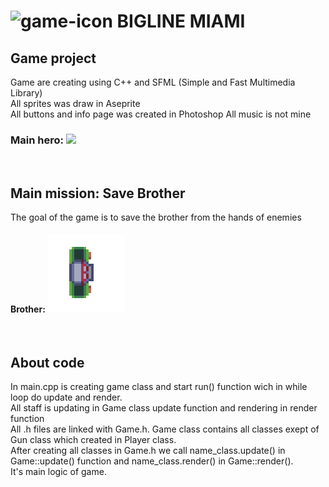 # <h1>![game-icon](https://user-images.githubusercontent.com/83305705/233841674-1b868e9b-b404-4671-b861-672b09ca82ba.png) BIGLINE MIAMI </h1> 

<h2> Game project </h2>

<p>Game are creating using C++ and SFML (Simple and Fast Multimedia Library) </br> 
   All sprites was draw in Aseprite </br>
   All buttons and info page was created in Photoshop
   All music is not mine 
</p>
   

<h3> Main hero: <img src="https://user-images.githubusercontent.com/83305705/233842151-e316d6f1-ac1f-4ea9-bfdf-7c3db382737e.png"></h3></br>

<h2>
   Main mission: Save Brother
</h2>

<p>
   The goal of the game is to save the brother from the hands of enemies
</p>

<h4> Brother: <img src="https://github.com/NikitaBenzin/Bigline-Miami/blob/master/Bigline%20Miami/textures/players-bro.png?raw=true"></h4></br>

<h2>
   About code
</h2>

<p>
   In main.cpp is creating game class and start run() function wich in while loop do update and render. </br>
   All staff is updating in Game class update function and rendering in render function </br>
   All .h files are linked with Game.h. Game class contains all classes exept of Gun class which created in Player class. </br>
   After creating all classes in Game.h we call name_class.update() in Game::update() function and name_class.render() in Game::render(). </br>
   It's main logic of game.
</p>
